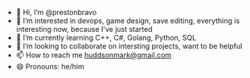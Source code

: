 - 👋 Hi, I’m @prestonbravo
- 👀 I’m interested in devops, game design, save editing, everything is interesting now, because I've just started
- 🌱 I’m currently learning C++, C#, Golang, Python, SQL
- 💞️ I’m looking to collaborate on intersting projects, want to be helpful
- 📫 How to reach me huddsonmark@gmail.com
- 😄 Pronouns: he/him
  

<!---
prestonbravo/prestonbravo is a ✨ special ✨ repository because its `README.md` (this file) appears on your GitHub profile.
You can click the Preview link to take a look at your changes.
--->
